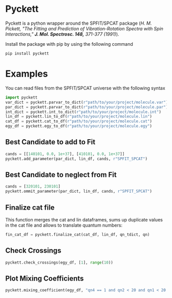 # Pyckett

Pyckett is a python wrapper around the SPFIT/SPCAT package (*H. M. Pickett, "The Fitting and Prediction of Vibration-Rotation Spectra with Spin Interactions," **J. Mol. Spectrosc. 148,** 371-377 (1991)*).

Install the package with pip by using the following command

```
pip install pyckett
```

# Examples

You can read files from the SPFIT/SPCAT universe with the following syntax

```python
import pyckett
var_dict = pyckett.parvar_to_dict(r"path/to/your/project/molecule.var")
par_dict = pyckett.parvar_to_dict(r"path/to/your/project/molecule.par")
int_dict = pyckett.int_to_dict(r"path/to/your/project/molecule.int")
lin_df = pyckett.lin_to_df(r"path/to/your/project/molecule.lin")
cat_df = pyckett.cat_to_df(r"path/to/your/project/molecule.cat")
egy_df = pyckett.egy_to_df(r"path/to/your/project/molecule.egy")
```

## Best Candidate to add to Fit

```python
cands = [[140101, 0.0, 1e+37], [410101, 0.0, 1e+37]]
pyckett.add_parameter(par_dict, lin_df, cands, r"SPFIT_SPCAT")
```

## Best Candidate to neglect from Fit

```python
cands = [320101, 230101]
pyckett.ommit_parameter(par_dict, lin_df, cands, r"SPFIT_SPCAT")
```

## Finalize cat file

This function merges the cat and lin dataframes, sums up duplicate values in the cat file and allows to translate quantum numbers:

```python
fin_cat_df = pyckett.finalize_cat(cat_df, lin_df, qn_tdict, qn)
```

## Check Crossings

```python
pyckett.check_crossings(egy_df, [1], range(10))
```

## Plot Mixing Coefficients

```python
pyckett.mixing_coefficient(egy_df, "qn4 == 1 and qn2 < 20 and qn1 < 20 and qn1==qn2+qn3")
```
